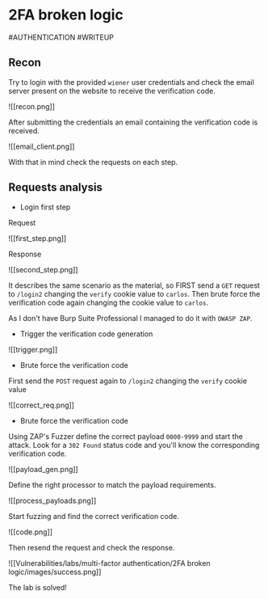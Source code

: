 # 2FA broken logic

#AUTHENTICATION 
#WRITEUP 

## Recon

Try to login with the provided `wiener` user credentials and check the email server present on the website to receive the verification code.

![[recon.png]]

After submitting the credentials an email containing the verification code is received.

![[email_client.png]]

With that in mind check the requests on each step.

## Requests analysis

- Login first step

Request

![[first_step.png]]

Response

![[second_step.png]]

It describes the same scenario as the material, so FIRST send a `GET` request to `/login2` changing the `verify` cookie value to `carlos`. Then brute force the verification code again changing the cookie value to `carlos`.

As I don't have Burp Suite Professional I managed to do it with `OWASP ZAP`.

- Trigger the verification code generation

![[trigger.png]]

- Brute force the verification code

First send the `POST` request again to `/login2` changing the `verify` cookie value

![[correct_req.png]]

- Brute force the verification code

Using ZAP's Fuzzer define the correct payload `0000-9999` and start the attack. Look for a `302 Found` status code and you'll know the corresponding verification code.

![[payload_gen.png]]

Define the right processor to match the payload requirements.

![[process_payloads.png]]


Start fuzzing and find the correct verification code.

![[code.png]]

Then resend the request and check the response.

![[Vulnerabilities/labs/multi-factor authentication/2FA broken logic/images/success.png]]

The lab is solved!